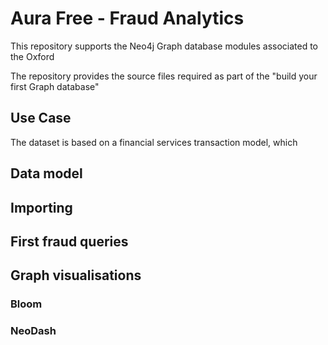 # Aura Free - Fraud Analytics


This repository supports the Neo4j Graph database modules associated to the Oxford  

The repository provides the source files required as part of the "build your first Graph database"


## Use Case
The dataset is based on a financial services transaction model, which 


## Data model


## Importing


## First fraud queries


## Graph visualisations 

### Bloom

### NeoDash






